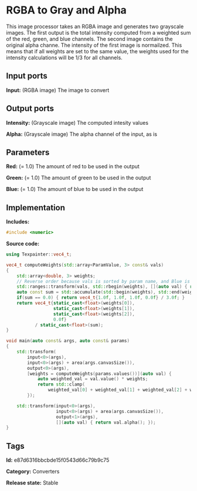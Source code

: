 # RGBA to Gray and Alpha

This image processor takes an RGBA image and generates two grayscale images. The first output is the total intensity computed from a weighted sum of the red, green, and blue channels. The second image contains the original alpha channe. The intensity of the first image is normailzed. This means that if all weights are set to the same value, the weights used for the intensity calculations will be $1/3$ for all channels.

## Input ports

__Input:__ (RGBA image) The image to convert

## Output ports

__Intensity:__ (Grayscale image) The computed intesity values

__Alpha:__ (Grayscale image) The alpha channel of the input, as is

## Parameters

__Red:__ (= 1.0) The amount of red to be used in the output

__Green:__ (= 1.0) The amount of green to be used in the output

__Blue:__ (= 1.0) The amount of blue to be used in the output

## Implementation

__Includes:__ 

```c++
#include <numeric>
```

__Source code:__ 

```c++
using Texpainter::vec4_t;

vec4_t computeWeights(std::array<ParamValue, 3> const& vals)
{
	std::array<double, 3> weights;
	// Reverse order because vals is sorted by param name, and Blue is before Red
	std::ranges::transform(vals, std::rbegin(weights), [](auto val) { return val.value(); });
	auto const sum = std::accumulate(std::begin(weights), std::end(weights), 0.0);
	if(sum == 0.0) { return vec4_t{1.0f, 1.0f, 1.0f, 0.0f} / 3.0f; }
	return vec4_t{static_cast<float>(weights[0]),
	              static_cast<float>(weights[1]),
	              static_cast<float>(weights[2]),
	              0.0f}
	       / static_cast<float>(sum);
}

void main(auto const& args, auto const& params)
{
	std::transform(
	    input<0>(args),
	    input<0>(args) + area(args.canvasSize()),
	    output<0>(args),
	    [weights = computeWeights(params.values())](auto val) {
		    auto weighted_val = val.value() * weights;
		    return std::clamp(
		        weighted_val[0] + weighted_val[1] + weighted_val[2] + weighted_val[3], 0.0f, 1.0f);
	    });

	std::transform(input<0>(args),
	               input<0>(args) + area(args.canvasSize()),
	               output<1>(args),
	               [](auto val) { return val.alpha(); });
}
```

## Tags

__Id:__ e87d6316bbcbde15f0543d66c79b9c75

__Category:__ Converters

__Release state:__ Stable